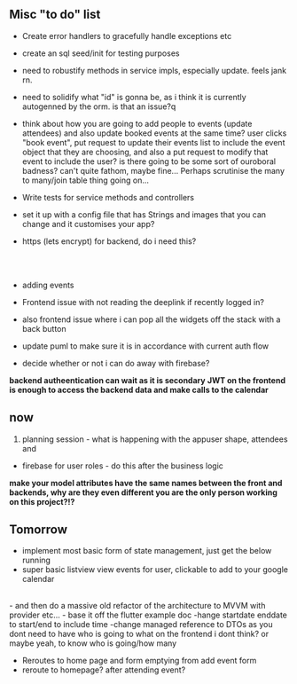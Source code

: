 Misc "to do" list
---
- Create error handlers to gracefully handle exceptions etc
- create an sql seed/init for testing purposes
- need to robustify methods in service impls, especially update. feels jank rn.
- need to solidify what "id" is gonna be, as i think it is currently autogenned by the orm. is that an issue?q

- think about how you are going to add people to events (update attendees) and also update booked events at the same time? user clicks "book event", put request to update their events list to include the event object that they are choosing, and also a put request to modify that event to include the user? is there going to be some sort of ouroboral badness? can't quite fathom, maybe fine... Perhaps scrutinise the many to many/join table thing going on...

- Write tests for service methods and controllers
- set it up with a config file that has Strings and images that you can change and it customises your app?

- https (lets encrypt) for backend, do i need this? 

<br></br>
- adding events

- Frontend issue with not reading the deeplink if recently logged in? 

- also frontend issue where i can pop all the widgets off the stack with a back button

- update puml to make sure it is in accordance with current auth flow
- decide whether or not i can do away with firebase?
    
__backend autheentication can wait as it is secondary__
__JWT on the frontend is enough to access the backend data and make calls to the calendar__
## now
1) planning session - what is happening with the appuser shape, attendees and

- firebase for user roles - do this after the business logic


**make your model attributes have the same names between the front and backends, why are they even different you are the only person working on this project?!?**

## Tomorrow
- implement most basic form of state management, just get the below running
- super basic listview view events for user, clickable to add to your google calendar
<br>
- and then do a massive old refactor of the architecture to MVVM with provider etc...
- base it off the flutter example doc
-hange startdate enddate to start/end to include time
-change managed reference to DTOs as you dont need to have who is going to what on the frontend i dont think? or maybe yeah, to know who is going/how many

- Reroutes to home page and form emptying from add event form
- reroute to homepage? after attending event?
